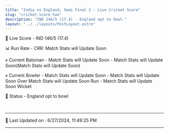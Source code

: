 ```yaml
---
title: "India vs England, Semi Final 2 - Live Cricket Score"
slug: "cricket-score-two"
description: "IND 146/5 (17.4) - England opt to bowl."
layout: "../../layouts/PostLayout.astro"
---
```


🔴 Live Score - IND 146/5 (17.4)  

📊 Run Rate - CRR: Match Stats will Update Soon  

✊ Current Batsman - Match Stats will Update Soon - Match Stats will Update Soon(Match Stats will Update Soon)  

✊ Current Bowler - Match Stats will Update Soon - Match Stats will Update Soon Over Match Stats will Update Soon Run - Match Stats will Update Soon Wicket  

📑 Status - England opt to bowl

<br />

***

📝 Last Updated on : 6/27/2024, 11:49:25 PM

***

